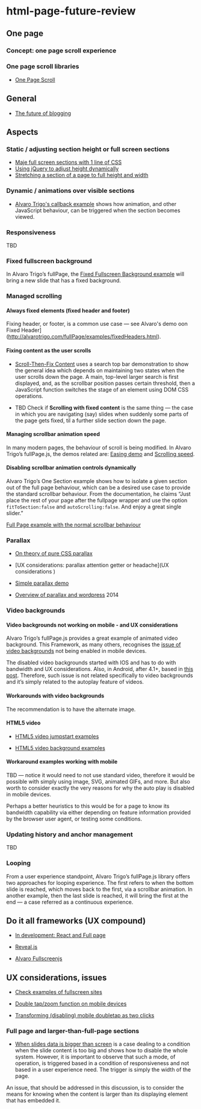 # html-page-future-review

## One page

### Concept: one page scroll experience

### One page scroll libraries

* [One Page Scroll](https://github.com/peachananr/onepage-scroll)

## General

* [The future of blogging](https://www.elegantthemes.com/blog/editorial/the-future-of-blogging)

## Aspects

### Static / adjusting section height or full screen sections

* [Maje full screen sections with 1 line of CSS](https://medium.com/@ckor/make-full-screen-sections-with-1-line-of-css-b82227c75cbd#.fpuxlqwdk)
* [Using jQuery to adjust height dynamically](http://jsfiddle.net/senff/WdF89/1/
)
* [Stretching a section of a page to full height and width](https://css-tricks.com/forums/topic/stretch-a-section-of-page-to-full-height-and-width/)


### Dynamic / animations over visible sections

* [Alvaro Trigo's callback example](http://www.taboca.com/dd/fullPage.js-master/examples/callbacks.html) shows how animation, and other JavaScript behaviour, can be triggered when the section becomes viewed.

### Responsiveness

TBD  

### Fixed fullscreen background

In Alvaro Trigo’s fullPage, the [Fixed Fullscreen Background example](http://alvarotrigo.com/fullPage/examples/backgrounds.html) will bring a new slide that has a fixed background.  

### Managed scrolling

#### Always fixed elements (fixed header and footer)

Fixing header, or footer, is a common use case — see Alvaro's demo oon Fixed Header](http://alvarotrigo.com/fullPage/examples/fixedHeaders.html).

#### Fixing content as the user scrolls

* [Scroll-Then-Fix Content](https://css-tricks.com/scroll-fix-content/) uses a search top bar demonstration to show the general idea which depends on maintaining two states when the user scrolls down the page. A main, top-level larger search is first displayed, and, as the scrollbar position passes certain threshold, then a JavaScript function switches the stage of an element using DOM CSS operations.

* TBD Check if **Scrolling with fixed content** is the same thing — the case in which you are navigating (say) slides when suddenly some parts of the page gets fixed, til a further slide section down the page.

#### Managing scrollbar animation speed

In many modern pages, the behaviour of scroll is being modified. In Alvaro Trigo’s fullPage.js, the demos related are: [Easing demo](http://www.taboca.com/dd/fullPage.js-master/examples/easing.html) and [Scrolling speed](http://www.taboca.com/dd/fullPage.js-master/examples/scrollingSpeed.html).  

#### Disabling scrollbar animation controls dynamically

Alvaro Trigo’s One Section example shows how to isolate a given section out of the full page behaviour, which can be a desired use case to provide the standard scrollbar behaviour. From the documentation, he claims “Just place the rest of your page after the fullpage wrapper and use the option `fitToSection:false` and `autoScrolling:false`. And enjoy a great single slider.”

[Full Page example with the normal scrollbar behaviour](http://alvarotrigo.com/fullPage/examples/normalScroll.html#firstPage)


### Parallax

* [On theory of pure CSS parallax](http://keithclark.co.uk/articles/pure-css-parallax-websites/)

* [UX considerations: parallax attention getter or headache](UX considerations
)

* [Simple parallax demo](http://keithclark.co.uk/articles/pure-css-parallax-websites/demo1/)


* [Overview of parallax and wordpress](https://www.elegantthemes.com/blog/resources/wordpress-parallax-effect) 2014

### Video backgrounds

#### Video backgrounds not working on mobile - and UX considerations

Alvaro Trigo’s fullPage.js provides a great example of animated video background. This
Framework, as many others, recognises the [issue of video backgrounds](https://github.com/alvarotrigo/fullPage.js/issues/1903) not being enabled in mobile devices.

The disabled video backgrounds started with IOS and has to do with bandwidth and UX considerations. Also, in Android, after 4.1+, based in [this post](https://www.aerserv.com/why-does-video-autoplay-on-mobile-devices-not-work). Therefore, such issue is not related specifically to video backgrounds and it’s simply related to the autoplay feature of videos.

#### Workarounds with video backgrounds

The recommendation is to have the alternate image.

#### HTML5 video

* [HTML5 video jumpstart examples](http://callmenick.com/post/html5-video-jumpstart-examples)

* [HTML5 video background examples](https://envato.com/blog/video-background-html5-video/)

#### Workaround examples working with mobile

TBD — notice it would need to not use standard video, therefore it would be possible with simply using image, SVG, animated GIFs, and more. But also worth to consider exactly the very reasons for why the auto play is disabled in mobile devices.

Perhaps a better heuristics to this would be for a page to know its bandwidth capability via either depending on feature information provided by the browser user agent, or testing some conditions.

### Updating history and anchor management

TBD

### Looping

From a user experience standpoint, Alvaro Trigo’s fullPage.js library offers two approaches for looping experience. The first refers to when the bottom slide is reached, which moves back to the first, via a scrollbar animation. In another example, then the last slide is reached, it will bring the first at the end — a case referred as a continuous experience.

## Do it all frameworks (UX compound)

* [In development: React and Full page](https://github.com/subtirelumihail/react-fullpage)

* [Reveal.js](https://github.com/hakimel/reveal.js)

* [Alvaro Fullscreenjs](https://github.com/alvarotrigo/fullPage.js)

## UX considerations, issues

* [Check examples of fullscreen sites](https://colorlib.com/wp/fullscreen-html5-website-templates/)

* [Double tap/zoom function on mobile devices](http://stackoverflow.com/questions/10614481/disable-double-tap-zoom-option-in-browser-on-touch-devices)

* [Transforming (disabling) mobile doubletap as two clicks](https://gist.github.com/johan/2047491)

### Full page and larger-than-full-page sections

* [When slides data is bigger than screen](http://www.taboca.com/dd/fullPage.js-master/examples/responsiveAutoHeight.html#firstPage) is a case dealing to a condition when the slide content is too big and shows how to disable the whole system. However, it is important to observe that such a mode, of operation, is triggered based in a condition of responsiveness and not based in a user experience need. The trigger is simply the width of the page.

An issue, that should be addressed in this discussion, is to consider the means for knowing when the content is larger than its displaying element that has embedded it.
